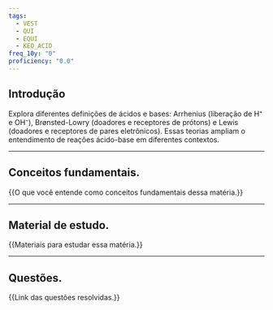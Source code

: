 ```yaml
---
tags:
  - VEST
  - QUI
  - EQUI
  - KEQ_ACID
freq_10y: "0"
proficiency: "0.0"
---
```

## Introdução

Explora diferentes definições de ácidos e bases: Arrhenius (liberação de H⁺ e OH⁻), Brønsted-Lowry (doadores e receptores de prótons) e Lewis (doadores e receptores de pares eletrônicos). Essas teorias ampliam o entendimento de reações ácido-base em diferentes contextos.

--- 
## Conceitos fundamentais.

{{O que você entende como conceitos fundamentais dessa matéria.}}

---
## Material de estudo.

{{Materiais para estudar essa matéria.}}

--- 
## Questões.

{{Link das questões resolvidas.}}